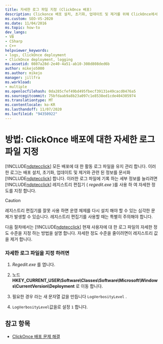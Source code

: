 ```yaml
---
title: 자세한 로그 파일 지정 (ClickOnce 배포)
description: Clickonce 배포 설치, 초기화, 업데이트 및 제거를 위해 ClickOnce에서 유지 관리 되는 활동 로그의 자세한 정도를 지정 하는 방법에 대해 알아봅니다.
ms.custom: SEO-VS-2020
ms.date: 11/04/2016
ms.topic: how-to
dev_langs:
- VB
- CSharp
- C++
helpviewer_keywords:
- logs, ClickOnce deployment
- ClickOnce deployment, logging
ms.assetid: 0807a28d-2e40-4a51-ab10-308d808ded6b
author: mikejo5000
ms.author: mikejo
manager: jillfra
ms.workload:
- multiple
ms.openlocfilehash: 0da285cfef49bd495fbecf39131e49cacd0476a5
ms.sourcegitcommit: 75bfdaab9a8b23a097c1e8538ed1cde404305974
ms.translationtype: MT
ms.contentlocale: ko-KR
ms.lasthandoff: 11/07/2020
ms.locfileid: "94350922"
---
```

# <a name="how-to-specify-verbose-log-files-for-clickonce-deployments"></a>방법: ClickOnce 배포에 대한 자세한 로그 파일 지정
[!INCLUDE[ndptecclick](../deployment/includes/ndptecclick_md.md)] 모든 배포에 대 한 활동 로그 파일을 유지 관리 합니다. 이러한 로그는 배포 설치, 초기화, 업데이트 및 제거와 관련 된 정보를 문서화 [!INCLUDE[ndptecclick](../deployment/includes/ndptecclick_md.md)] 합니다. 이러한 로그 파일에 기록 하는 세부 정보를 늘리려면 [!INCLUDE[ndptecclick](../deployment/includes/ndptecclick_md.md)] 레지스트리 편집기 ( *regedit.exe* )를 사용 하 여 자세한 정도를 지정 합니다.

> [!CAUTION]
> 레지스트리 편집기를 잘못 사용 하면 운영 체제를 다시 설치 해야 할 수 있는 심각한 문제가 발생할 수 있습니다. 레지스트리 편집기를 사용할 때는 특별히 주의해야 합니다.

 다음 절차에서는 [!INCLUDE[ndptecclick](../deployment/includes/ndptecclick_md.md)] 현재 사용자에 대 한 로그 파일의 자세한 정도 수준을 지정 하는 방법을 설명 합니다. 자세한 정도 수준을 줄이려면이 레지스트리 값을 제거 합니다.

### <a name="to-specify-verbose-log-files"></a>자세한 로그 파일을 지정 하려면

1. *Regedit.exe* 를 엽니다.

2. 노드 **HKEY_CURRENT_USER\Software\Classes\Software\Microsoft\Windows\CurrentVersion\Deployment** 로 이동 합니다.

3. 필요한 경우 라는 새 문자열 값을 만듭니다 `LogVerbosityLevel` .

4. `LogVerbosityLevel`값을로 설정 `1` 합니다.

## <a name="see-also"></a>참고 항목
- [ClickOnce 배포 문제 해결](../deployment/troubleshooting-clickonce-deployments.md)